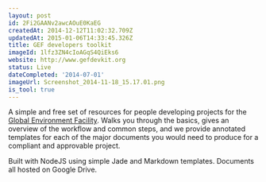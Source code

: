 ```yaml
---
layout: post
id: 2Fi2GAANv2awcAOuE0KaEG
createdAt: 2014-12-12T11:02:32.709Z
updatedAt: 2015-01-06T14:33:45.326Z
title: GEF developers toolkit
imageId: 1lfz3ZN4cIoAGqS4QiEks6
website: http://www.gefdevkit.org
status: Live
dateCompleted: '2014-07-01'
imageUrl: Screenshot_2014-11-18_15.17.01.png
is_tool: true
---
```

A simple and free set of resources for people developing projects for the [Global Environment Facility](http://thegef.org). Walks you through the basics, gives an overview of the workflow and common steps, and we provide annotated templates for each of the major documents you would need to produce for a compliant and approvable project. 

Built with NodeJS using simple Jade and Markdown templates. Documents all hosted on Google Drive.